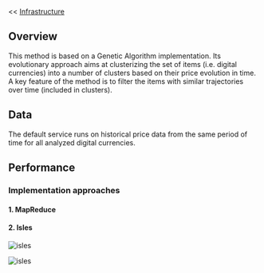 << [Infrastructure](../../infrastructure/)


## Overview

This method is based on a Genetic Algorithm implementation. Its evolutionary approach aims at
clusterizing the set of items (i.e. digital currencies) into a number of clusters based on their price evolution in time. A key feature of the method is to filter the items with similar trajectories over time (included in clusters).

## Data

The default service runs on historical price data from the same period of time for all analyzed digital currencies.

## Performance

### Implementation approaches

#### 1. MapReduce

#### 2. Isles

![isles](images/isles-orientedGraph.png)

![isles](images/isles-cellularTopology.png)
